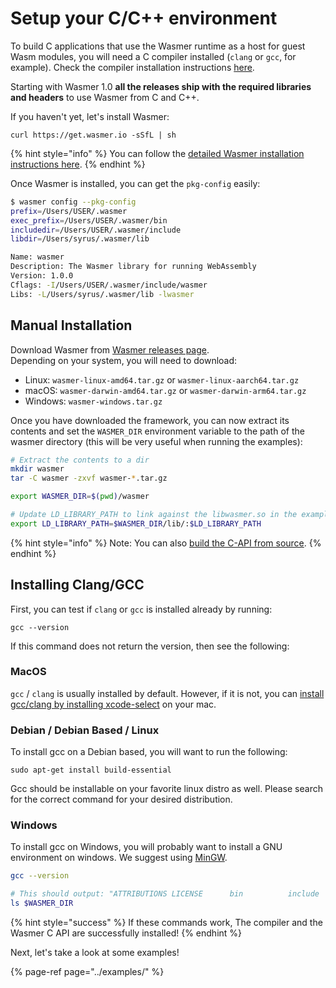 # Setup your C/C++ environment

To build C applications that use the Wasmer runtime as a host for guest Wasm modules, you will need a C compiler installed \(`clang` or `gcc`, for example\). Check the compiler installation instructions [here](setup.md#installing-clang-gcc).

Starting with Wasmer 1.0 **all the releases ship with the required libraries and headers** to use Wasmer from C and C++.

If you haven't yet, let's install Wasmer: 

```text
curl https://get.wasmer.io -sSfL | sh
```

{% hint style="info" %}
You can follow the [detailed Wasmer installation instructions here](../../ecosystem/wasmer/getting-started.md).
{% endhint %}

Once Wasmer is installed, you can get the `pkg-config` easily:

```bash
$ wasmer config --pkg-config
prefix=/Users/USER/.wasmer
exec_prefix=/Users/USER/.wasmer/bin
includedir=/Users/USER/.wasmer/include
libdir=/Users/syrus/.wasmer/lib

Name: wasmer
Description: The Wasmer library for running WebAssembly
Version: 1.0.0
Cflags: -I/Users/USER/.wasmer/include/wasmer
Libs: -L/Users/syrus/.wasmer/lib -lwasmer
```

## Manual Installation

Download Wasmer from [Wasmer releases page](https://github.com/wasmerio/wasmer/releases).  
Depending on your system, you will need to download:

* Linux: `wasmer-linux-amd64.tar.gz` or `wasmer-linux-aarch64.tar.gz` 
* macOS: `wasmer-darwin-amd64.tar.gz` or `wasmer-darwin-arm64.tar.gz`
* Windows: `wasmer-windows.tar.gz` 

Once you have downloaded the framework, you can now extract its contents and set the `WASMER_DIR` environment variable to the path of the wasmer directory \(this will be very useful when running the examples\):

```bash
# Extract the contents to a dir
mkdir wasmer
tar -C wasmer -zxvf wasmer-*.tar.gz

export WASMER_DIR=$(pwd)/wasmer

# Update LD_LIBRARY_PATH to link against the libwasmer.so in the examples
export LD_LIBRARY_PATH=$WASMER_DIR/lib/:$LD_LIBRARY_PATH
```

{% hint style="info" %}
Note: You can also [build the C-API from source](../../ecosystem/wasmer/building-from-source/#building-wasmer-c-api-from-source).
{% endhint %}

## Installing Clang/GCC

First, you can test if `clang` or `gcc` is installed already by running:

```text
gcc --version
```

If this command does not return the version, then see the following:

### MacOS

`gcc` / `clang` is usually installed by default. However, if it is not, you can [install gcc/clang by installing xcode-select](http://osxdaily.com/2014/02/12/install-command-line-tools-mac-os-x/) on your mac.

### Debian / Debian Based / Linux

To install gcc on a Debian based, you will want to run the following:

```text
sudo apt-get install build-essential
```

Gcc should be installable on your favorite linux distro as well. Please search for the correct command for your desired distribution.

### Windows

To install gcc on Windows, you will probably want to install a GNU environment on windows. We suggest using [MinGW](http://www.mingw.org/).

```bash
gcc --version

# This should output: "ATTRIBUTIONS LICENSE      bin          include      lib"
ls $WASMER_DIR
```

{% hint style="success" %}
If these commands work, The compiler and the Wasmer C API are successfully installed!
{% endhint %}

Next, let's take a look at some examples!

{% page-ref page="../examples/" %}

